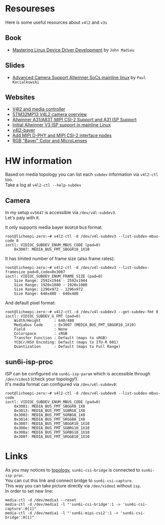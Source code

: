 # Resoureses
Here is some useful resources about `v4l2` and `v3s`

## Book
- [Mastering Linux Device Driver Development](https://www.amazon.com/Mastering-Linux-Device-Driver-Development/dp/178934204X) by `John Madieu`

## Slides 
- [Advanced Camera Support Allwinner SoCs mainline linux](https://bootlin.com/pub/conferences/2023/fosdem/kocialkowski-advanced-camera-support-allwinner-socs-mainline-linux/kocialkowski-advanced-camera-support-allwinner-socs-mainline-linux.pdf) by `Paul Kocialkowski`

## Websites 
- [V4l2 and media controller](https://www.marcusfolkesson.se/blog/v4l2-and-media-controller/)
- [STM32MP13 V4L2 camera overview](https://wiki.st.com/stm32mpu/wiki/STM32MP13_V4L2_camera_overview)
- [Allwinner A31/A83T MIPI CSI-2 Support and A31 ISP Support](https://lore.kernel.org/linux-arm-kernel/YgaO8bfP4gKW8BM0@aptenodytes/T/)
- [Initial Allwinner V3 ISP support in mainline Linux](https://bootlin.com/blog/initial-allwinner-v3-isp-support-in-mainline-linux/)
- [v4l2-bayer](https://github.com/paulkocialkowski/v4l2-bayer)
- [Add MIPI D-PHY and MIPI CSI-2 interface nodes](https://patchwork.kernel.org/project/linux-media/patch/20201023174546.504028-11-paul.kocialkowski@bootlin.com/)
- [RGB "Bayer" Color and MicroLenses](http://www.siliconimaging.com/RGB%20Bayer.htm)

# HW information
Based on media topology you can list each `subdev` information via `v4l2-ctl` too.  
Take a log at `v4l2-ctl --help-subdev`

## Camera 
In my setup `ov5647` is accessible via `/dev/v4l-subdev3`.  
Let's paly with it.  

It only supports media bayer `BGGR10` bus format.
```
root@licheepi-zero:~# v4l2-ctl -d /dev/v4l-subdev3 --list-subdev-mbus-code 0
ioctl: VIDIOC_SUBDEV_ENUM_MBUS_CODE (pad=0)
	0x3007: MEDIA_BUS_FMT_SBGGR10_1X10
```

It has limited number of frame size (also frame rates):   
```
root@licheepi-zero:~# v4l2-ctl -d /dev/v4l-subdev3 --list-subdev-framesize pad=0,code=0x3007
ioctl: VIDIOC_SUBDEV_ENUM_FRAME_SIZE (pad=0)
	Size Range: 2592x1944 - 2592x1944
	Size Range: 1920x1080 - 1920x1080
	Size Range: 1296x972 - 1296x972
	Size Range: 640x480 - 640x480
```

And default pixel format:  
```
root@licheepi-zero:~# v4l2-ctl -d /dev/v4l-subdev3 --get-subdev-fmt 0
ioctl: VIDIOC_SUBDEV_G_FMT (pad=0)
	Width/Height      : 640/480
	Mediabus Code     : 0x3007 (MEDIA_BUS_FMT_SBGGR10_1X10)
	Field             : None
	Colorspace        : sRGB
	Transfer Function : Default (maps to sRGB)
	YCbCr/HSV Encoding: Default (maps to ITU-R 601)
	Quantization      : Default (maps to Full Range)

```

## sun6i-isp-proc
ISP can be configured via `sun6i-isp-param` which is accessible through `/dev/video3` (check your topology!).  
It's media format can configured via `/dev/v4l-subdev0`:
```
root@licheepi-zero:~# v4l2-ctl -d /dev/v4l-subdev0 --list-subdev-mbus-code
ioctl: VIDIOC_SUBDEV_ENUM_MBUS_CODE (pad=0)
	0x3001: MEDIA_BUS_FMT_SBGGR8_1X8
	0x3013: MEDIA_BUS_FMT_SGBRG8_1X8
	0x3002: MEDIA_BUS_FMT_SGRBG8_1X8
	0x3014: MEDIA_BUS_FMT_SRGGB8_1X8
	0x3007: MEDIA_BUS_FMT_SBGGR10_1X10
	0x300e: MEDIA_BUS_FMT_SGBRG10_1X10
	0x300a: MEDIA_BUS_FMT_SGRBG10_1X10
	0x300f: MEDIA_BUS_FMT_SRGGB10_1X10
```

# Links
As you may notices to [topology](/pic/media-pipeline.png), `sun6i-csi-bridge` is connected to `sun6i-isp-proc`.  
You can cut this link and connect bridge to `sun6i-csi-capture`.  
This way you can take picture directly via `/dev/video1` without `isp`.  
In order to set new line:
```
media-ctl -d /dev/media1 --reset
media-ctl -d /dev/media1 -l "'sun6i-csi-bridge':1 -> 'sun6i-csi-capture':0[1]"
media-ctl -d /dev/media1 -l "'sun6i-mipi-csi2':1 -> 'sun6i-csi-bridge':0[1]"
```